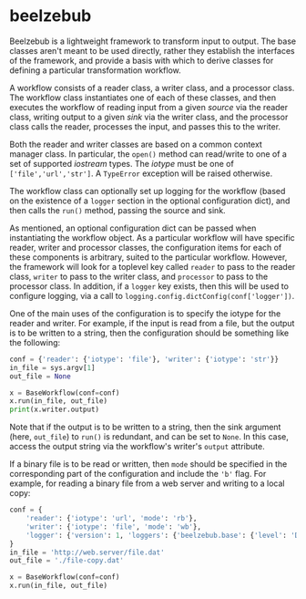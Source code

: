 # beelzebub

Beelzebub is a lightweight framework to transform input to output.  The base classes aren't meant to be used directly, rather they establish the interfaces of the framework, and provide a basis with which to derive classes for defining a particular transformation workflow.

A workflow consists of a reader class, a writer class, and a processor class.  The workflow class instantiates one of each of these classes, and then executes the workflow of reading input from a given *source* via the reader class, writing output to a given *sink* via the writer class, and the processor class calls the reader, processes the input, and passes this to the writer.

Both the reader and writer classes are based on a common context manager class.  In particular, the `open()` method can read/write to one of a set of supported *iostream* types.  The *iotype* must be one of `['file','url','str']`.  A `TypeError` exception will be raised otherwise.

The workflow class can optionally set up logging for the workflow (based on the existence of a `logger` section in the optional configuration dict), and then calls the `run()` method, passing the source and sink.

As mentioned, an optional configuration dict can be passed when instantiating the workflow object.  As a particular workflow will have specific reader, writer and processor classes, the configuration items for each of these components is arbitrary, suited to the particular workflow.  However, the framework will look for a toplevel key called `reader` to pass to the reader class, `writer` to pass to the writer class, and `processor` to pass to the processor class.  In addition, if a `logger` key exists, then this will be used to configure logging, via a call to `logging.config.dictConfig(conf['logger'])`.

One of the main uses of the configuration is to specify the iotype for the reader and writer.  For example, if the input is read from a file, but the output is to be written to a string, then the configuration should be something like the following:

```python
conf = {'reader': {'iotype': 'file'}, 'writer': {'iotype': 'str'}}
in_file = sys.argv[1]
out_file = None

x = BaseWorkflow(conf=conf)
x.run(in_file, out_file)
print(x.writer.output)
```

Note that if the output is to be written to a string, then the sink argument (here, `out_file`) to `run()` is redundant, and can be set to `None`.  In this case, access the output string via the workflow's writer's `output` attribute.

If a binary file is to be read or written, then `mode` should be specified in the corresponding part of the configuration and include the `'b'` flag.  For example, for reading a binary file from a web server and writing to a local copy:

```python
conf = {
    'reader': {'iotype': 'url', 'mode': 'rb'},
    'writer': {'iotype': 'file', 'mode': 'wb'},
    'logger': {'version': 1, 'loggers': {'beelzebub.base': {'level': 'DEBUG'}}}
}
in_file = 'http://web.server/file.dat'
out_file = './file-copy.dat'

x = BaseWorkflow(conf=conf)
x.run(in_file, out_file)
```

